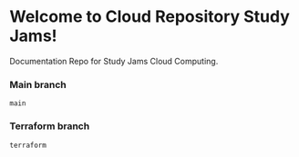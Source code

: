 # Welcome to Cloud Repository Study Jams!
Documentation Repo for Study Jams Cloud Computing.

### Main branch
```
main
```

### Terraform branch
```
terraform
```
